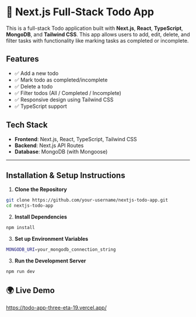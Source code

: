 # 📝 Next.js Full-Stack Todo App

This is a full-stack Todo application built with **Next.js**, **React**, **TypeScript**, **MongoDB**, and **Tailwind CSS**. This app allows users to add, edit, delete, and filter tasks  with functionality like marking tasks as completed or incomplete.

##  Features

- ✅ Add a new todo
- ✅ Mark todo as completed/incomplete
- ✅ Delete a todo
- ✅ Filter todos (All / Completed / Incomplete)
- ✅ Responsive design using Tailwind CSS
- ✅ TypeScript support

##  Tech Stack

- **Frontend**: Next.js, React, TypeScript, Tailwind CSS
- **Backend**: Next.js API Routes
- **Database**: MongoDB (with Mongoose)

---

##  Installation & Setup Instructions

1. **Clone the Repository**

```bash
git clone https://github.com/your-username/nextjs-todo-app.git
cd nextjs-todo-app
```

2. **Install Dependencies**

```bash
npm install
```
3. **Set up Environment Variables**

```bash
MONGODB_URI=your_mongodb_connection_string
```

3. **Run the Development Server**
```bash
npm run dev
```

## 🌍 Live Demo
https://todo-app-three-eta-19.vercel.app/